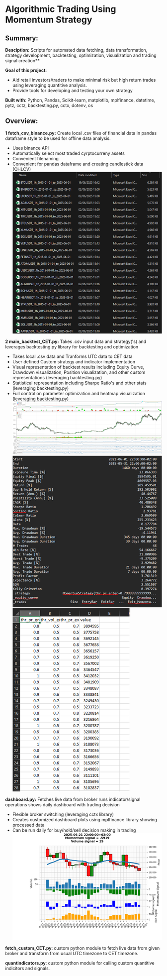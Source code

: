 # Algorithmic Trading Using Momentum Strategy
## Summary:
**Desciption:** Scripts for automated data fetching, data transformation, strategy development, backtesting, optimization, visualization and trading signal creation**

**Goal of this project:**
- Aid retail investors/traders to make minimal risk but high return trades using leveraging quantitive analysis.
- Provide tools for developing and testing your own strategy

**Built with**: Python, Pandas, Scikit-learn, matplotlib, mplfinance, datetime, pytz, cctz, backtesting.py, cctx, dotenv, os

## **Overview:**

**1 fetch_csv_binance.py:** Create local .csv files of financial data in pandas dataframe style to be used for offline data analysis.
- Uses binance API
- Automatically select most traded cyrptocurreny assets
- Convenient filenaming
- Convenient for pandas dataframe and creating candlestick data (OHLCV)
![Alt text for your image](fetching_result.png "Result of running fetching script")

**2 main_backtest_CET.py:** Takes .csv input data and strategy('s) and leverages backtesting.py library for backtesting and optimization
- Takes local .csv data and Tranforms UTC data to CET data
- User defined Custom strategy and indicator implementation
- Visual representation of backtest results including Equity Curve, Drawdown visualization, Position visualization, and other custom representations (leveraging backtesting.py)
- Statistical representation including Sharpe Ratio's and other stats (leveraging backtesting.py)
- Full control on parameter optimization and heatmap visualization (leveraging backtesting.py)
![Alt text for your image](backtest_result.png "Backtesting plot")
![Alt text for your image](backtest_stats.png "Backtesting statistics")
![Alt text for your image](optimization_parameters.png "Output df of optimal parameters")

**dashboard.py:** Fetches live data from broker runs indicator/signal operations shows daily dashboard with trading decision
- Flexible broker switching (leveraging cctx library)
- Creates customized dashboard plots using mplfinance library showing processed data
- Can be run daily for buy/hold/sell decision making in trading
![Alt text for your image](20250622_115547_Sell.png "Trading decision dashboard")
  
**fetch_custom_CET.py**: custom python module to fetch live data from given broker and transform from usual UTC timezone to CET timezone.

**quantindicators.py**: custom python module for calling custom quantitive indicitors and signals.


